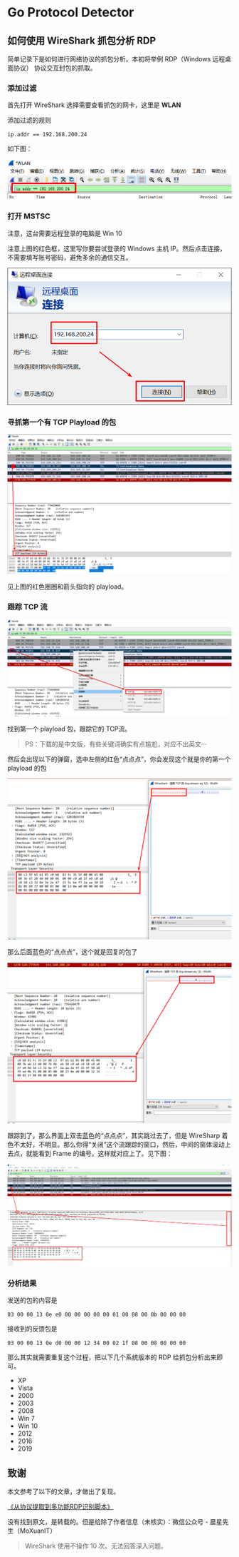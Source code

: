 # Go Protocol Detector

## 如何使用 WireShark 抓包分析 RDP


简单记录下是如何进行网络协议的抓包分析。本初将举例 RDP（Windows 远程桌面协议） 协议交互封包的抓取。

### 添加过滤

首先打开 WireShark 选择需要查看抓包的网卡，这里是 **WLAN**

添加过滤的规则

```
ip.addr == 192.168.200.24
```

如下图：

![add_ip_filter](pics/add_ip_filter.png)

### 打开 MSTSC

注意，这台需要远程登录的电脑是 Win 10

注意上图的红色框，这里写你要尝试登录的 Windows 主机 IP。然后点击连接，不需要填写账号密码，避免多余的通信交互。

![mstsc_login](pics/mstsc_login.png)

### 寻抓第一个有 TCP Playload 的包

![select_first_playload](pics/select_first_playload.png)

见上图的红色圈圈和箭头指向的 playload。

### 跟踪 TCP 流

![select_TCP_steams](pics/select_TCP_steams.png)

找到第一个 playload 包，跟踪它的 TCP流。

> PS：下载的是中文版，有些关键词确实有点尴尬，对应不出英文···

然后会出现以下的弹窗，选中左侧的红色“点点点”，你会发现这个就是你的第一个 playload 的包

![tcp_req](pics/tcp_req.png)

那么后面蓝色的“点点点”，这个就是回复的包了

![tcp_rep](pics/tcp_rep.png)

跟踪到了，那么界面上双击蓝色的“点点点”，其实跳过去了，但是 WireSharp 着色不太好，不明显。那么你得“关闭”这个流跟踪的窗口，然后，中间的窗体滚动上去点，就能看到 Frame 的编号。这样就对应上了。见下图：

![find_rep_package](pics/find_rep_package.png)

### 分析结果

发送的包的内容是

```
03 00 00 13 0e e0 00 00 00 00 00 01 00 08 00 0b 00 00 00 
```

接收到的反馈包是

```
03 00 00 13 0e d0 00 00 12 34 00 02 1f 08 00 08 00 00 00
```

那么其实就需要重复这个过程，把以下几个系统版本的 RDP 给抓包分析出来即可。

* XP
* Vista
* 2000
* 2003
* 2008
* Win 7
* Win 10
* 2012
* 2016
* 2019

## 致谢

本文参考了以下的文章，才做出了复现。

[《从协议提取到多功能RDP识别脚本》](https://cloud.tencent.com/developer/article/1144882)

没有找到原文，是转载的。但是给除了作者信息（未核实）：微信公众号 - 晨星先生（MoXuanIT）

> WireShark 使用不操作 10 次。无法回答深入问题。